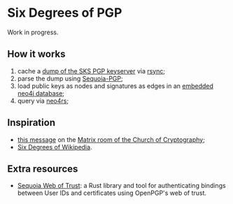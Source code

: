 # Six Degrees of PGP

Work in progress.

## How it works

1. cache a [dump of the SKS PGP keyserver](https://mirror.cyberbits.eu/sks/dump/) via [rsync](https://github.com/rsyncproject/rsync);
2. parse the dump using [Sequoia-PGP](https://gitlab.com/sequoia-pgp/sequoia/-/tree/main/);
3. load public keys as nodes and signatures as edges in an [embedded neo4j database](https://neo4j.com/blog/neo4j-as-an-embedded-database-when-embedding-graph-db-make-sense/);
4. query via [neo4rs](https://github.com/neo4j-labs/neo4rs);

## Inspiration

- [this message](https://matrix.to/#/!aIgZXmFayJJhxsRtgN:matrix.org/$sdUOTGnUt52J109HXcPzwULhac09A3TDY8z2A55qLt4?via=matrix.org) on the [Matrix room of the Church of Cryptography](https://matrix.to/#/#churchofcrypto:matrix.org);
- [Six Degrees of Wikipedia](https://github.com/jwngr/sdow).

## Extra resources

- [Sequoia Web of Trust](https://gitlab.com/sequoia-pgp/sequoia-wot): a Rust library and tool for authenticating bindings between User IDs and certificates using OpenPGP's web of trust.
